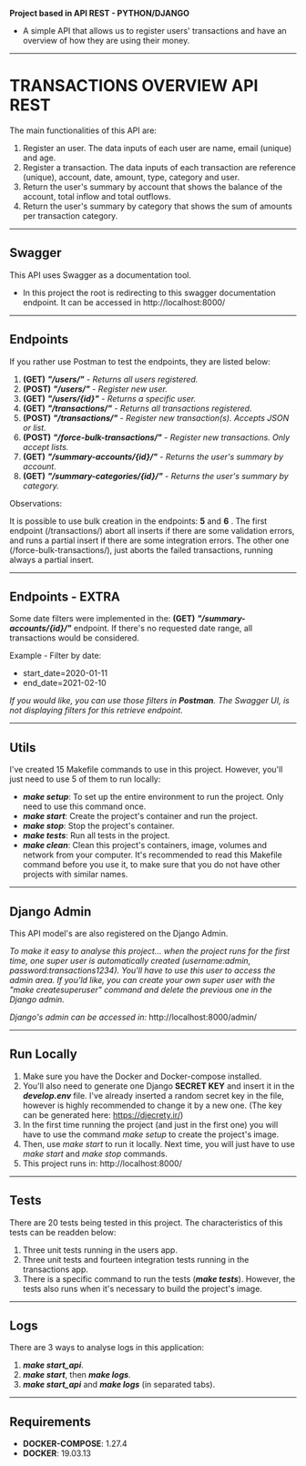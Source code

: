 **Project based in API REST - PYTHON/DJANGO**

- A simple API that allows us to register users' transactions and have an overview of how they are using their money.

---

# TRANSACTIONS OVERVIEW API REST 

The main functionalities of this API are:

1. Register an user. The data inputs of each user are name, email (unique) and age.
2. Register a transaction. The data inputs of each transaction are reference (unique), account, date, amount, type, category and user.
3. Return the user's summary by account that shows the balance of the account, total inflow and total outflows.
4. Return the user's summary by category that shows the sum of amounts per transaction category.

---

## Swagger

This API uses Swagger as a documentation tool.

* In this project the root is redirecting to this swagger documentation endpoint. It can be accessed in http://localhost:8000/ 

---

## Endpoints

If you rather use Postman to test the endpoints, they are listed below:

1. **(GET)** **_"/users/"_** - *Returns all users registered.*
2. **(POST)** **_"/users/"_** - *Register new user.*
3. **(GET)** **_"/users/{id}"_** - *Returns a specific user.*
4. **(GET)** **_"/transactions/"_** - *Returns all transactions registered.*
5. **(POST)** **_"/transactions/"_** - *Register new transaction(s). Accepts JSON or list.*
6. **(POST)** **_"/force-bulk-transactions/"_** - *Register new transactions. Only accept lists.*
7. **(GET)** **_"/summary-accounts/{id}/"_** - *Returns the user's summary by account.*
8. **(GET)** **_"/summary-categories/{id}/"_** - *Returns the user's summary by category.*

Observations:

It is possible to use bulk creation in the endpoints: **5** and **6** . The first endpoint (/transactions/) abort all inserts if there are some validation errors, and runs a partial insert if there are some integration errors. The other one (/force-bulk-transactions/), just aborts the failed transactions, running always a partial insert.

---

## Endpoints - EXTRA

Some date filters were implemented in the: **(GET)** **_"/summary-accounts/{id}/"_** endpoint. If there's no requested date range, all transactions would be considered.

Example - Filter by date:

* start_date=2020-01-11
* end_date=2021-02-10

_If you would like, you can use those filters in **Postman**. The Swagger UI, is not displaying filters for this retrieve endpoint._

---

## Utils

I've created 15 Makefile commands to use in this project. However, you'll just need to use 5 of them to run locally:

* **_make setup_**: To set up the entire environment to run the project. Only need to use this command once.
* **_make start_**: Create the project's container and run the project.
* **_make stop_**: Stop the project's container.
* **_make tests_**: Run all tests in the project.
* **_make clean_**: Clean this project's containers, image, volumes and network from your computer. It's recommended to read this Makefile command before you use it, to make sure that you do not have other projects with similar names.

---

## Django Admin

This API model's are also registered on the Django Admin.

_To make it easy to analyse this project... when the project runs for the first time, one super user is automatically created (username:admin, password:transactions1234). You'll have to use this user to access the admin area. If you'ld like, you can create your own super user with the "make createsuperuser" command and delete the previous one in the Django admin._

_Django's admin can be accessed in:_ http://localhost:8000/admin/

---

## Run Locally


1. Make sure you have the Docker and Docker-compose installed.
2. You'll also need to generate one Django **SECRET KEY** and insert it in the **_develop.env_** file. I've already inserted a random secret key in the file, however is highly recommended to change it by a new one. (The key can be generated here: https://djecrety.ir/)
3. In the first time running the project (and just in the first one) you will have to use the command _make setup_ to create the project's image.
4. Then, use _make start_ to run it locally. Next time, you will just have to use _make start_ and _make stop_ commands.
5. This project runs in: http://localhost:8000/

---

## Tests

There are 20 tests being tested in this project. The characteristics of this tests can be readden below:

1. Three unit tests running in the users app.
2. Three unit tests and fourteen integration tests running in the transactions app.
3. There is a specific command to run the tests (**_make tests_**). However, the tests also runs when it's necessary to build the project's image. 

---

## Logs

There are 3 ways to analyse logs in this application:

1. **_make start_api_**.
2. **_make start_**, then **_make logs_**.
3. **_make start_api_** and **_make logs_** (in separated tabs).

---

## Requirements

* **DOCKER-COMPOSE**: 1.27.4
* **DOCKER**: 19.03.13

